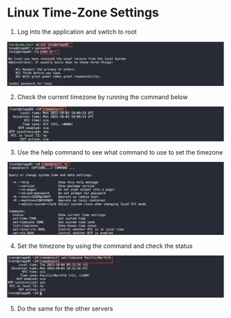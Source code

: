 # Linux Time-Zone Settings

1. Log into the application and switch to root

![1](img/1.png)


2. Check the current timezone by running the command below

![2](img/2.png)


3. Use the help command to see what command to use to set the timezone

![3](img/3.png)


4. Set the timezone by using the command and check the status

![4](img/4.png)


5. Do the same for the other servers 
